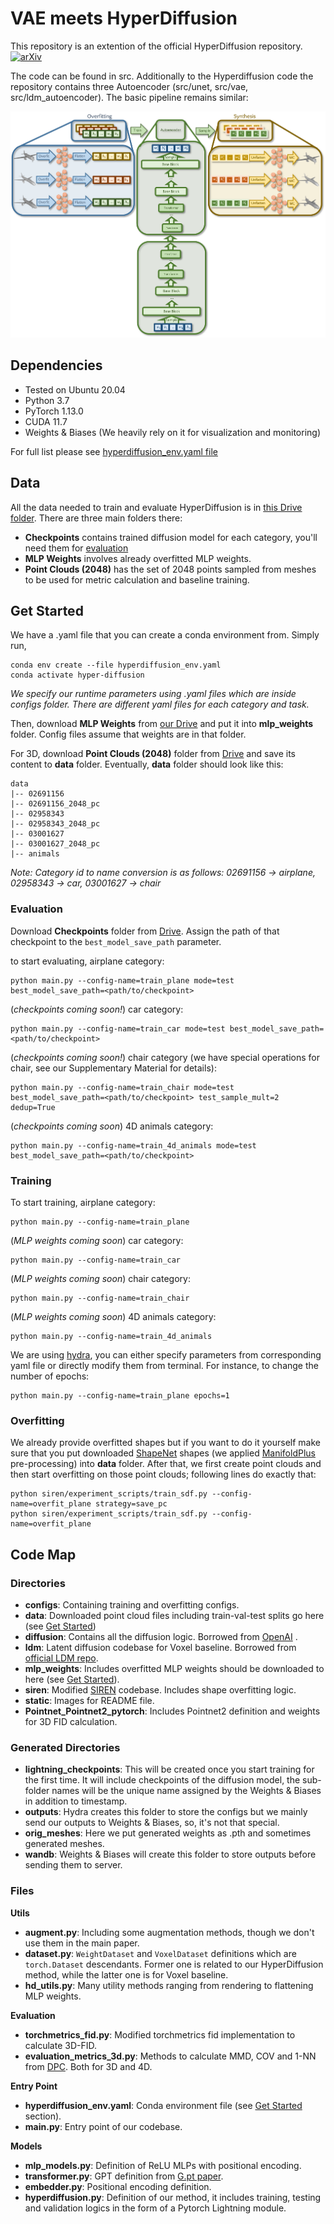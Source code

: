 # VAE meets HyperDiffusion

This repository is an extention of the official HyperDiffusion repository.
[![arXiv](https://img.shields.io/badge/arXiv-2303.17015-b31b1b.svg)](https://arxiv.org/abs/2303.17015)

The code can be found in src. Additionally to the Hyperdiffusion code the repository contains three Autoencoder (src/unet, src/vae, src/ldm_autoencoder).
The basic pipeline remains similar:

![image](static/autoencoder_inside_pipelinepng.png)

## Dependencies

* Tested on Ubuntu 20.04
* Python 3.7
* PyTorch 1.13.0
* CUDA 11.7
* Weights & Biases (We heavily rely on it for visualization and monitoring)


For full list please see [hyperdiffusion_env.yaml file](/hyperdiffusion_env.yaml)

## Data
All the data needed to train and evaluate HyperDiffusion is in [this Drive folder](https://drive.google.com/drive/folders/1CuNVa92jcKlGBiHEuCQK2-juAB6Q6QPx?usp=sharing).
There are three main folders there:
- **Checkpoints** contains trained diffusion model for each category, you'll need them for [evaluation](#evaluation)
- **MLP Weights** involves already overfitted MLP weights.
- **Point Clouds (2048)** has the set of 2048 points sampled from meshes to be used for metric calculation and baseline training.  

## Get Started
We have a .yaml file that you can create a conda environment from. Simply run,

```commandline
conda env create --file hyperdiffusion_env.yaml
conda activate hyper-diffusion
```

_We specify our runtime parameters using .yaml files which are inside configs folder. There are different yaml files for each category and task._

Then, download **MLP Weights** from [our Drive](https://drive.google.com/drive/folders/1CuNVa92jcKlGBiHEuCQK2-juAB6Q6QPx?usp=sharing) and put it into **mlp_weights** folder. Config files assume that weights are in that folder.

For 3D, download **Point Clouds (2048)** folder from [Drive](https://drive.google.com/drive/folders/1CuNVa92jcKlGBiHEuCQK2-juAB6Q6QPx?usp=sharing) and save its content to **data** folder. Eventually, **data** folder should look like this:
```
data
|-- 02691156
|-- 02691156_2048_pc
|-- 02958343
|-- 02958343_2048_pc
|-- 03001627
|-- 03001627_2048_pc
|-- animals
```
_Note: Category id to name conversion is as follows: 02691156 -> airplane, 02958343 -> car, 03001627 -> chair_
### Evaluation
Download **Checkpoints** folder from [Drive](https://drive.google.com/drive/folders/1CuNVa92jcKlGBiHEuCQK2-juAB6Q6QPx?usp=sharing). Assign the path of that checkpoint to the `best_model_save_path` parameter.

to start evaluating, airplane category:
```commandline
python main.py --config-name=train_plane mode=test best_model_save_path=<path/to/checkpoint>
```
(_checkpoints coming soon!_) car category:
```commandline
python main.py --config-name=train_car mode=test best_model_save_path=<path/to/checkpoint>
```
(_checkpoints coming soon!_) chair category (we have special operations for chair, see our Supplementary Material for details):
```commandline
python main.py --config-name=train_chair mode=test best_model_save_path=<path/to/checkpoint> test_sample_mult=2 dedup=True
```
(_checkpoints coming soon_) 4D animals category:
```commandline
python main.py --config-name=train_4d_animals mode=test best_model_save_path=<path/to/checkpoint>
```
### Training
To start training, airplane category:
```commandline
python main.py --config-name=train_plane
```
(_MLP weights coming soon_) car category:
```commandline
python main.py --config-name=train_car
```
(_MLP weights coming soon_) chair category:
```commandline
python main.py --config-name=train_chair
```
(_MLP weights coming soon_) 4D animals category:
```commandline
python main.py --config-name=train_4d_animals
```

We are using [hydra](https://hydra.cc/), you can either specify parameters from corresponding yaml file or directly modify
them from terminal. For instance, to change the number of epochs:

```commandline
python main.py --config-name=train_plane epochs=1
```
### Overfitting
We already provide overfitted shapes but if you want to do it yourself make sure that you put downloaded [ShapeNet](https://shapenet.org/) shapes (we applied [ManifoldPlus](https://github.com/hjwdzh/ManifoldPlus) pre-processing) into **data** folder.
After that, we first create point clouds and then start overfitting on those point clouds; following lines do exactly that:
```commandline
python siren/experiment_scripts/train_sdf.py --config-name=overfit_plane strategy=save_pc
python siren/experiment_scripts/train_sdf.py --config-name=overfit_plane
```

## Code Map
### Directories
- **configs**: Containing training and overfitting configs.
- **data**: Downloaded point cloud files including train-val-test splits go here (see [Get Started](#get-started)) 
- **diffusion**: Contains all the diffusion logic. Borrowed from [OpenAI](https://github.com/openai/guided-diffusion) .
- **ldm**: Latent diffusion codebase for Voxel baseline. Borrowed from [official LDM repo](https://github.com/CompVis/latent-diffusion).
- **mlp_weights**: Includes overfitted MLP weights should be downloaded to here (see [Get Started](#get-started)).
- **siren**: Modified [SIREN](https://github.com/vsitzmann/siren) codebase. Includes shape overfitting logic.
- **static**: Images for README file.
- **Pointnet_Pointnet2_pytorch**: Includes Pointnet2 definition and weights for 3D FID calculation.
### Generated Directories
- **lightning_checkpoints**: This will be created once you start training for the first time. It will include checkpoints of the diffusion model, the sub-folder names will be the unique name assigned by the Weights & Biases in addition to timestamp.
- **outputs**: Hydra creates this folder to store the configs but we mainly send our outputs to Weights & Biases, so, it's not that special.
- **orig_meshes**: Here we put generated weights as .pth and sometimes generated meshes.
- **wandb**: Weights & Biases will create this folder to store outputs before sending them to server.
### Files
**Utils**
- **augment.py**: Including some augmentation methods, though we don't use them in the main paper.
- **dataset.py**: `WeightDataset` and `VoxelDataset` definitions which are `torch.Dataset` descendants. Former one is related to our HyperDiffusion method, while the latter one is for Voxel baseline.
- **hd_utils.py**: Many utility methods ranging from rendering to flattening MLP weights.

**Evaluation**

- **torchmetrics_fid.py**: Modified torchmetrics fid implementation to calculate 3D-FID.
- **evaluation_metrics_3d.py**: Methods to calculate MMD, COV and 1-NN from [DPC](https://github.com/luost26/diffusion-point-cloud). Both for 3D and 4D.

**Entry Point**
- **hyperdiffusion_env.yaml**: Conda environment file (see [Get Started](#get-started) section).
- **main.py**: Entry point of our codebase.


**Models**
 
- **mlp_models.py**: Definition of ReLU MLPs with positional encoding.
- **transformer.py**: GPT definition from [G.pt paper](https://github.com/wpeebles/G.pt).
- **embedder.py**: Positional encoding definition.
- **hyperdiffusion.py**: Definition of our method, it includes training, testing and validation logics in the form of a Pytorch Lightning module.
